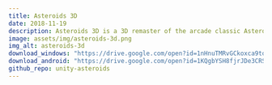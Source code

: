 ```yaml
---
title: Asteroids 3D
date: 2018-11-19
description: Asteroids 3D is a 3D remaster of the arcade classic Asteroids. In this game, the player controls a spaceship in an area filled with asteroids of various sizes and speeds, moving in random directions. The goal is to survive as long as possible by shooting asteroids and running away. Asteroids 3D has been made as an indie dev with Unity and C#.
image: assets/img/asteroids-3d.png
img_alt: asteroids-3d
download_windows: "https://drive.google.com/open?id=1nHnuTMRvGCkoxca9toP6ip4uJ4zQa5QK"
download_android: "https://drive.google.com/open?id=1KQgbYSH8fjrJDe3CRSfxEuDB-Cu0M__k"
github_repo: unity-asteroids
---
```

